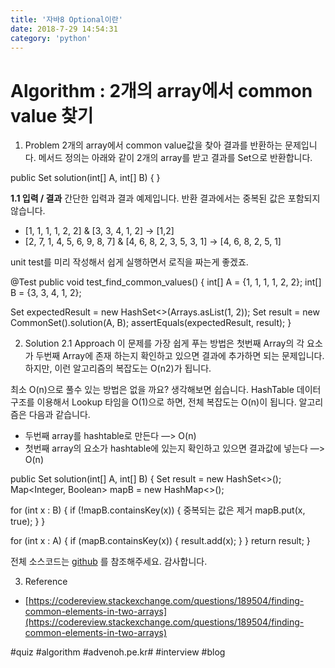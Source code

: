 ```yaml
---
title: '자바8 Optional이란'
date: 2018-7-29 14:54:31
category: 'python'
---
```


# Algorithm : 2개의 array에서 common value 찾기

1. Problem
   2개의 array에서 common value값을 찾아 결과를 반환하는 문제입니다. 메서드 정의는 아래와 같이 2개의 array를 받고 결과를 Set으로 반환합니다.

public Set<Integer> solution(int[] A, int[] B) {
}

**1.1 입력 / 결과**
간단한 입력과 결과 예제입니다. 반환 결과에서는 중복된 값은 포함되지 않습니다.

- [1, 1, 1, 1, 2, 2] & [3, 3, 4, 1, 2] -> [1,2]
- [2, 7, 1, 4, 5, 6, 9, 8, 7] & [4, 6, 8, 2, 3, 5, 3, 1] -> [4, 6, 8, 2, 5, 1]

unit test를 미리 작성해서 쉽게 실행하면서 로직을 짜는게 좋겠죠.

@Test
public void test_find_common_values() {
int[] A = {1, 1, 1, 1, 2, 2};
int[] B = {3, 3, 4, 1, 2};

Set<Integer> expectedResult = new HashSet<>(Arrays.asList(1, 2));
Set<Integer> result = new CommonSet().solution(A, B);
assertEquals(expectedResult, result);
}

2. Solution
   2.1 Approach
   이 문제를 가장 쉽게 푸는 방법은 첫번째 Array의 각 요소가 두번째 Array에 존재 하는지 확인하고 있으면 결과에 추가하면 되는 문제입니다. 하지만, 이런 알고리즘의 복잡도는 O(n2)가 됩니다.

최소 O(n)으로 풀수 있는 방법은 없을 까요? 생각해보면 쉽습니다. HashTable 데이터 구조를 이용해서 Lookup 타임을 O(1)으로 하면, 전체 복잡도는 O(n)이 됩니다.
알고리즘은 다음과 같습니다.

- 두번째 array를 hashtable로 만든다 —> O(n)
- 첫번째 array의 요소가 hashtable에 있는지 확인하고 있으면 결과값에 넣는다 —> O(n)

public Set<Integer> solution(int[] A, int[] B) {
Set<Integer> result = new HashSet<>();
Map<Integer, Boolean> mapB = new HashMap<>();

for (int x : B) {
if (!mapB.containsKey(x)) { 중복되는 값은 제거
mapB.put(x, true);
}
}

for (int x : A) {
if (mapB.containsKey(x)) {
result.add(x);
}
}
return result;
}

전체 소스코드는 [github](https://github.com/kenshin579/tutorials-interview-questions/blob/master/src/main/java/com/google/CommonSet.java) 를 참조해주세요.
감사합니다.

3. Reference

- [https://codereview.stackexchange.com/questions/189504/finding-common-elements-in-two-arrays](https://codereview.stackexchange.com/questions/189504/finding-common-elements-in-two-arrays)

#quiz #algorithm #advenoh.pe.kr# #interview #blog
